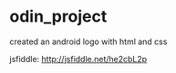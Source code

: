 odin_project
============

created an android logo with html and css

jsfiddle: http://jsfiddle.net/he2cbL2p
